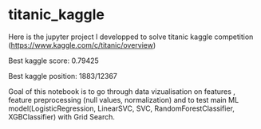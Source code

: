 # titanic_kaggle

Here is the jupyter project I developped to solve titanic kaggle competition (https://www.kaggle.com/c/titanic/overview)

Best kaggle score: 0.79425

Best kaggle position: 1883/12367

Goal of this notebook is to go through data vizualisation on features , feature preprocessing (null values, normalization) and to test main ML model(LogisticRegression, LinearSVC, SVC, RandomForestClassifier, XGBClassifier) with Grid Search.

